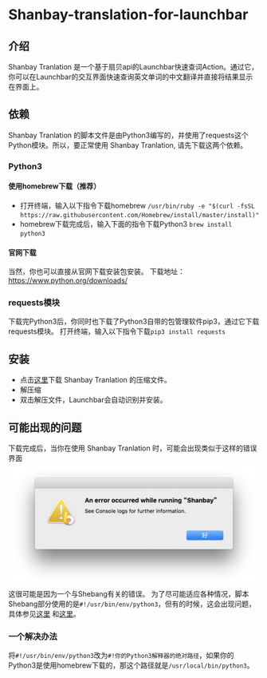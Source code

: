 # Shanbay-translation-for-launchbar

## 介绍
Shanbay Tranlation 是一个基于扇贝api的Launchbar快速查词Action。通过它，你可以在Launchbar的交互界面快速查询英文单词的中文翻译并直接将结果显示在界面上。

## 依赖
Shanbay Tranlation 的脚本文件是由Python3编写的，并使用了requests这个Python模块。所以，要正常使用 Shanbay Tranlation, 请先下载这两个依赖。

### Python3

#### 使用homebrew下载（推荐）
* 打开终端，输入以下指令下载homebrew
`/usr/bin/ruby -e "$(curl -fsSL https://raw.githubusercontent.com/Homebrew/install/master/install)"`
* homebrew下载完成后，输入下面的指令下载Python3
`brew install python3`

#### 官网下载
当然，你也可以直接从官网下载安装包安装。
下载地址：https://www.python.org/downloads/

### requests模块
下载完Python3后，你同时也下载了Python3自带的包管理软件pip3，通过它下载requests模块。
打开终端，输入以下指令下载`pip3 install requests`

## 安装
* 点击[这里](https://github.com/Thomas4949/Shanbay-translation-for-launchbar/raw/master/Shanbay_Translation.lbaction.zip)下载 Shanbay Tranlation 的压缩文件。
* 解压缩
* 双击解压文件，Launchbar会自动识别并安装。

## 可能出现的问题
下载完成后，当你在使用 Shanbay Tranlation 时，可能会出现类似于这样的错误界面
![错误界面](https://github.com/Thomas4949/Shanbay-translation-for-launchbar/raw/master/screen.png)
这很可能是因为一个与Shebang有关的错误。
为了尽可能适应各种情况，脚本Shebang部分使用的是`#!/usr/bin/env/python3`，但有的时候，这会出现问题，
具体参见[这里](https://stackoverflow.com/questions/10623833/usr-bin-env-python2-6-no-such-file-or-directory-error)
和[这里](https://stackoverflow.com/questions/11390206/usr-bin-env-python2-no-such-file-or-directory)。
### 一个解决办法
将`#!/usr/bin/env/python3`改为`#!你的Python3解释器的绝对路径`，如果你的Python3是使用homebrew下载的，那这个路径就是`/usr/local/bin/python3`。
